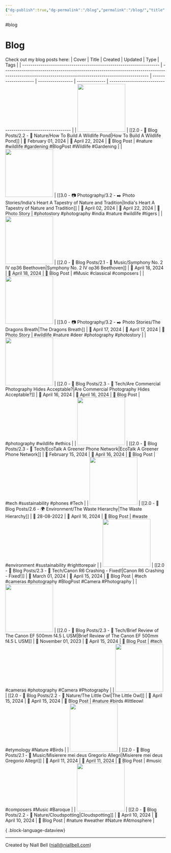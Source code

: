 ```yaml
---
{"dg-publish":true,"dg-permalink":"/blog","permalink":"/blog/","title":"📝 Blog","contentClasses":"cards cards-cols-3 cards-cover cards-cover-no-border cards-title-hide-icons","noteIcon":null,"created":"2024-04-18T00:39:25.664+01:00","updated":"2024-04-22T20:47:29.941+01:00"}
---
```


#blog
# Blog

Check out my blog posts here:
| Cover                                                               | Title                                                                                                                                                 | Created              | Updated           | Type           | Tags                                                        |
| ------------------------------------------------------------------- | ----------------------------------------------------------------------------------------------------------------------------------------------------- | -------------------- | ----------------- | -------------- | ----------------------------------------------------------- |
| <img src='https://i.imgur.com/KSajmT4.jpeg' style='height:150px;'/> | [[2.0 - 📝 Blog Posts/2.2 - 🌱 Nature/How To Build A Wildlife Pond\|How To Build A Wildlife Pond]]                                                 | 📅 February 01, 2024 | 🔄 April 22, 2024 | 💭 Blog Post   | #nature #wildlife #gardening #BlogPost #Wildlife #Gardening |
| <img src='https://i.imgur.com/diPWwgj.jpeg' style='height:150px;'/> | [[3.0 - 📷 Photography/3.2 - ✒️ Photo Stories/India's Heart A Tapestry of Nature and Tradition\|India's Heart A Tapestry of Nature and Tradition]] | 📅 April 02, 2024    | 🔄 April 22, 2024 | 💭 Photo Story | #photostory #photography #india #nature #wildlife #tigers   |
| <img src='https://i.imgur.com/Zn891va.jpeg' style='height:150px;'/> | [[2.0 - 📝 Blog Posts/2.1 - 🎼 Music/Symphony No. 2 IV op36 Beethoven\|Symphony No. 2 IV op36 Beethoven]]                                          | 📅 April 18, 2024    | 🔄 April 18, 2024 | 💭 Blog Post   | #Music #classical #composers                                |
| <img src='https://i.imgur.com/8bzvnWQ.png' style='height:150px;'/>  | [[3.0 - 📷 Photography/3.2 - ✒️ Photo Stories/The Dragons Breath\|The Dragons Breath]]                                                             | 📅 April 17, 2024    | 🔄 April 17, 2024 | 💭 Photo Story | #wildlife #nature #deer #photography #photostory            |
| <img src='https://i.imgur.com/a0xdQzW.jpeg' style='height:150px;'/> | [[2.0 - 📝 Blog Posts/2.3 - 💾 Tech/Are Commercial Photography Hides Acceptable?\|Are Commercial Photography Hides Acceptable?]]                   | 📅 April 16, 2024    | 🔄 April 16, 2024 | 💭 Blog Post   | #photography #wildlife #ethics                              |
| <img src='https://i.imgur.com/6HNhbjt.jpeg' style='height:150px;'/> | [[2.0 - 📝 Blog Posts/2.3 - 💾 Tech/EcoTalk A Greener Phone Network\|EcoTalk A Greener Phone Network]]                                             | 📅 February 15, 2024 | 🔄 April 16, 2024 | 💭 Blog Post   | #tech #sustainability #phones #Tech                         |
| <img src='https://i.imgur.com/6zfWazY.jpeg' style='height:150px;'/> | [[2.0 - 📝 Blog Posts/2.6 - 🌍 Environment/The Waste Hierarchy\|The Waste Hierarchy]]                                                              | 📅 28-08-2022        | 🔄 April 16, 2024 | 💭 Blog Post   | #waste #environment #sustainability #righttorepair          |
| <img src='https://i.imgur.com/zWS53Em.jpeg' style='height:150px;'/> | [[2.0 - 📝 Blog Posts/2.3 - 💾 Tech/Canon R6 Crashing - Fixed!\|Canon R6 Crashing - Fixed!]]                                                       | 📅 March 01, 2024    | 🔄 April 15, 2024 | 💭 Blog Post   | #tech #cameras #photography #BlogPost #Camera #Photography  |
| <img src='https://i.imgur.com/jGPwQ43.jpeg' style='height:150px;'/> | [[2.0 - 📝 Blog Posts/2.3 - 💾 Tech/Brief Review of The Canon EF 500mm f4.5 L USM\|Brief Review of The Canon EF 500mm f4.5 L USM]]                 | 📅 November 01, 2023 | 🔄 April 15, 2024 | 💭 Blog Post   | #tech #cameras #photography #Camera #Photography            |
| <img src='https://i.imgur.com/4TOgr4b.jpeg' style='height:150px;'/> | [[2.0 - 📝 Blog Posts/2.2 - 🌱 Nature/The Little Owl\|The Little Owl]]                                                                             | 📅 April 15, 2024    | 🔄 April 15, 2024 | 💭 Blog Post   | #nature #birds #littleowl #etymology #Nature #Birds         |
| <img src='https://i.imgur.com/Zn891va.jpeg' style='height:150px;'/> | [[2.0 - 📝 Blog Posts/2.1 - 🎼 Music/Misierere mei deus Gregorio Allegri\|Misierere mei deus Gregorio Allegri]]                                    | 📅 April 11, 2024    | 🔄 April 11, 2024 | 💭 Blog Post   | #music #composers #Music #Baroque                           |
| <img src='https://i.imgur.com/EyV94Ox.jpeg' style='height:150px;'/> | [[2.0 - 📝 Blog Posts/2.2 - 🌱 Nature/Cloudspotting\|Cloudspotting]]                                                                               | 📅 April 10, 2024    | 🔄 April 10, 2024 | 💭 Blog Post   | #nature #weather #Nature #Atmosphere                        |

{ .block-language-dataview}

---
Created by Niall Bell (niall@niallbell.com)